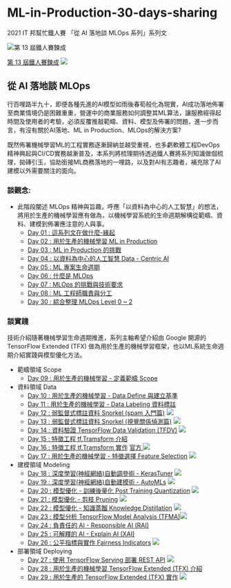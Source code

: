 # ML-in-Production-30-days-sharing

2021 IT 邦幫忙鐵人賽 「從 AI 落地談 MLOps 系列」系列文

![](https://d1dwq032kyr03c.cloudfront.net/images/ironman_sticker/13/ai-and-data.png?sticker "第 13 屆鐵人賽鍊成")

[第 13 屆鐵人賽鍊成](https://ithelp.ithome.com.tw/users/20121130/ironman/4015)
[![](https://img.shields.io/badge/iThome%E9%90%B5%E4%BA%BA%E8%B3%BD2021-%E5%A8%81%E5%88%A9%E6%96%AF-blue)](https://ithelp.ithome.com.tw/users/20121130/ironman/4015)

## 從 AI 落地談 MLOps
行百哩路半九十，即便各種先進的AI模型如雨後春筍般化為現實，AI成功落地佈署至商業情境仍是困難重重，營運中的商業服務如何調整其ML算法，讓服務經得起時間及使用者的考驗，必須反覆推敲範疇、資料、模型及佈署的問題，進一步而言，有沒有關於AI落地、ML in Production、MLOps的解決方案?

既然佈署機械學習ML的工程實務逐漸歸納並越受重視，也多虧軟體工程DevOps精神興起與CI/CD實務越漸普及，本系列將梳理期待透過鐵人賽將系列知識做個梳理，拋磚引玉，協助銜接ML商務落地的一哩路，以及對AI有志趣者，補充除了AI建模以外需要關注的面向。


### 談觀念:

-   此階段闡述 MLOps 精神與旨趣，呼應「以資料為中心的人工智慧」的想法，將用於生產的機械學習應有做為，以機械學習系統的生命週期解構從範疇、資料、建模到佈署應注意的人與事。
    -   [Day 01 : 這系列文在做什麼-緣起](https://ithelp.ithome.com.tw/articles/10258837)
    -   [Day 02 : 用於生產的機械學習 ML in Production](https://ithelp.ithome.com.tw/articles/10258861)
    -   [Day 03 : ML in Production 的挑戰](https://ithelp.ithome.com.tw/articles/10259314)
    -   [Day 04 : 以資料為中心的人工智慧 Data - Centric AI](https://ithelp.ithome.com.tw/articles/10259708)
    -   [Day 05 : ML 專案生命週期](https://ithelp.ithome.com.tw/articles/10259989)
    -   [Day 06 : 什麼是 MLOps](https://ithelp.ithome.com.tw/articles/10260304)
    -   [Day 07 : MLOps 的挑戰與技術要求](https://ithelp.ithome.com.tw/articles/10260599)
    -   [Day 08 : ML 工程師職責與分工](https://ithelp.ithome.com.tw/articles/10260962)
    -   [Day 30 : 綜合整理 MLOps Level 0 ~ 2](https://ithelp.ithome.com.tw/articles/10274317)

### 談實踐

技術介紹隨著機械學習生命週期推進，系列主軸希望介紹由 Google 開源的 TensorFlow Extended (TFX) 做為用於生產的機械學習框架，也以ML系統生命週期介紹實踐與模型優化方法。

-   範疇領域 Scope
    -   [Day 09 : 用於生產的機械學習 - 定義範疇 Scope](https://ithelp.ithome.com.tw/articles/10261352)
-   資料領域 Data
    -   [Day 10 : 用於生產的機械學習 - Data Define 與建立基準](https://ithelp.ithome.com.tw/articles/10261664)
    -   [Day 11 : 用於生產的機械學習 - Data Labeling 資料標註](https://ithelp.ithome.com.tw/articles/10262021)
    -   [Day 12 : 弱監督式標註資料 Snorkel (spam 入門篇)](https://ithelp.ithome.com.tw/articles/10262325) [![](https://i.imgur.com/pQnQ4tG.png)](https://colab.research.google.com/drive/1mgroggxRG_yuLw2OaBD8OBzDuBQ57ZTo?usp=drive_fs)
    -   [Day 13 : 弱監督式標註資料 Snorkel (視覺關係偵測篇)](https://ithelp.ithome.com.tw/articles/10262699) [![](https://i.imgur.com/pQnQ4tG.png)](https://colab.research.google.com/drive/1WsbfDk9r_g9_75CuQNmkvn3GzDhExmjc)
    -   [Day 14 : 資料驗證 TensorFlow Data Validation (TFDV)](https://ithelp.ithome.com.tw/articles/10263091) [![](https://i.imgur.com/pQnQ4tG.png)](https://colab.research.google.com/github/tensorflow/docs-l10n/blob/master/site/zh-cn/tfx/tutorials/data_validation/tfdv_basic.ipynb)
    -   [Day 15 : 特徵工程 tf.Tramsform 介紹](https://ithelp.ithome.com.tw/articles/10263595)
    -   [Day 16 : 特徵工程 tf.Tramsform 實作](https://ithelp.ithome.com.tw/articles/10264084) [官方 ![](https://i.imgur.com/pQnQ4tG.png)](https://colab.research.google.com/github/tensorflow/tfx/blob/master/docs/tutorials/transform/simple.ipynb)
    -   [Day 17 : 用於生產的機械學習 - 特徵選擇 Feature Selection](https://ithelp.ithome.com.tw/articles/10264846) [![](https://i.imgur.com/pQnQ4tG.png)](https://colab.research.google.com/drive/1Y37iCwCCaaSg8U-mHrETtqWf3IPn2b9V?usp=drive_fs)
-   建模領域 Modeling
    -   [Day 18 : 深度學習(神經網絡)自動調參術 - KerasTuner](https://ithelp.ithome.com.tw/articles/10265801) [![](https://i.imgur.com/pQnQ4tG.png)](https://colab.research.google.com/drive/1qkot7-OLWTf9F5SyaS0_6doBKCy33qM5?usp=drive_fs)
    -   [Day 19 : 深度學習(神經網絡)自動建模術 - AutoMLs](https://ithelp.ithome.com.tw/articles/10266499) [![](https://i.imgur.com/pQnQ4tG.png)](https://colab.research.google.com/github/keras-team/autokeras/blob/master/docs/ipynb/image_classification.ipynb)
    -   [Day 20 : 模型優化 - 訓練後量化 Post Training Quantization](https://ithelp.ithome.com.tw/articles/10267328) [![](https://i.imgur.com/pQnQ4tG.png)](https://colab.research.google.com/drive/1ukgVrMdtWjpReIygWHJ7-Lcw61Lv5kAO)
    -   [Day 21 : 模型優化 - 剪枝 Pruning](https://ithelp.ithome.com.tw/articles/10268124) [![](https://i.imgur.com/pQnQ4tG.png)](https://colab.research.google.com/drive/1QQ0rZ9f18APlBy23M3-hfTMb4a5LHFtw)
    -   [Day 22 : 模型優化 - 知識蒸餾 Knowledge Distillation](https://ithelp.ithome.com.tw/articles/10268783) [![](https://i.imgur.com/pQnQ4tG.png)](https://colab.research.google.com/drive/1R1EQrUEP2Sb5gq-dIf_wbyA5KOhtRBWv)
    -   [Day 23 : 模型分析 TensorFlow Model Analysis (TFMA)](https://ithelp.ithome.com.tw/articles/10269467)[![](https://i.imgur.com/pQnQ4tG.png)](https://colab.research.google.com/github/tensorflow/tfx/blob/master/docs/tutorials/model_analysis/tfma_basic.ipynb#scrollTo=SA2E343NAMRF)
    -   [Day 24 : 負責任的 AI - Responsible AI (RAI)](https://ithelp.ithome.com.tw/articles/10270241)
    -   [Day 25 : 可解釋的 AI - Explain AI (XAI)](https://ithelp.ithome.com.tw/articles/10270902)
    -   [Day 26 : 公平指標與實作 Fairness Indicators](https://ithelp.ithome.com.tw/articles/10271626) [![](https://i.imgur.com/pQnQ4tG.png)](https://colab.research.google.com/github/tensorflow/fairness-indicators/blob/master/g3doc/tutorials/Fairness_Indicators_TFCO_CelebA_Case_Study.ipynb#scrollTo=GRIjYftvuc7b)
-   部署領域 Deploying
    -   [Day 27 : 使用 TensorFlow Serving 部署 REST API](https://ithelp.ithome.com.tw/articles/10272257) [![](https://i.imgur.com/pQnQ4tG.png)](https://colab.research.google.com/drive/1-9cCg9xhWQb7itAcLhko8UqpNOFnu-nx)
    -   [Day 28 : 用於生產的機械學習 TensorFlow Extended (TFX) 介紹](https://ithelp.ithome.com.tw/articles/10272958)
    -   [Day 29 : 用於生產的 TensorFlow Extended (TFX) 實作](https://ithelp.ithome.com.tw/articles/10273652) [![](https://i.imgur.com/pQnQ4tG.png)](https://colab.research.google.com/drive/1o4lRoAdpPkfCL6WV3X6JwXK5C27itbI6?usp=drive_fs)

